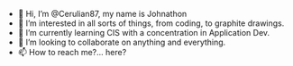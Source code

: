 - 👋 Hi, I’m @Cerulian87, my name is Johnathon
- 👀 I’m interested in all sorts of things, from coding, to graphite drawings.
- 🌱 I’m currently learning CIS with a concentration in Application Dev.
- 💞️ I’m looking to collaborate on anything and everything.
- 📫 How to reach me?... here?

<!---
Cerulian87/Cerulian87 is a ✨ special ✨ repository because its `README.md` (this file) appears on your GitHub profile.
You can click the Preview link to take a look at your changes.
--->
